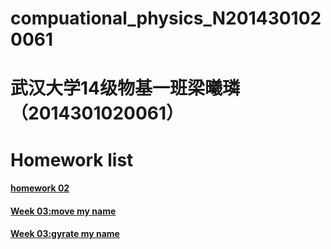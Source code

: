 # compuational_physics_N2014301020061
# 武汉大学14级物基一班梁曦璘（2014301020061）

# Homework list

#### [homework 02](https://github.com/liangc0/compuational_physics_N2014301020061/blob/master/Homework%202)

#### [Week 03:move my name](https://github.com/liangc0/compuational_physics_N2014301020061/blob/master/Week%2003:move%20my%20name)

#### [Week 03:gyrate my name](https://github.com/liangc0/compuational_physics_N2014301020061/blob/master/Week%2003:gyrate%20my%20name)


